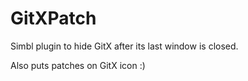 # GitXPatch

Simbl plugin to hide GitX after its last window is closed.

Also puts patches on GitX icon :)
